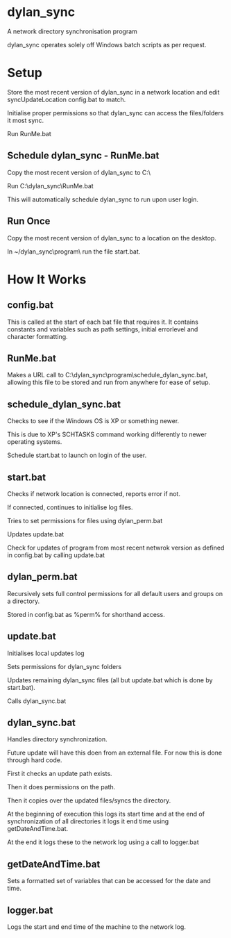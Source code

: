 # dylan_sync
A network directory synchronisation program

dylan_sync operates solely off Windows batch scripts as per request.

# Setup
Store the most recent version of dylan_sync in a network location and edit syncUpdateLocation config.bat to match.

Initialise proper permissions so that dylan_sync can access the files/folders it most sync.

Run RunMe.bat

## Schedule dylan_sync - RunMe.bat
Copy the most recent version of dylan_sync to C:\

Run C:\dylan_sync\RunMe.bat

This will automatically schedule dylan_sync to run upon user login.

## Run Once
Copy the most recent version of dylan_sync to a location on the desktop.

In ~/dylan_sync\program\ run the file start.bat.

# How It Works
## config.bat
This is called at the start of each bat file that requires it. It contains constants and variables such as path settings, initial errorlevel and character formatting.

## RunMe.bat
Makes a URL call to C:\dylan_sync\program\schedule_dylan_sync.bat, allowing this file to be stored and run from anywhere for ease of setup.

## schedule_dylan_sync.bat
Checks to see if the Windows OS is XP or something newer.

This is due to XP's SCHTASKS command working differently to newer operating systems.

Schedule start.bat to launch on login of the user.

## start.bat
Checks if network location is connected, reports error if not.

If connected, continues to initialise log files.

Tries to set permissions for files using dylan_perm.bat

Updates update.bat

Check for updates of program from most recent netwrok version as defined in config.bat by calling update.bat

## dylan_perm.bat
Recursively sets full control permissions for all default users and groups on a directory.

Stored in config.bat as %perm% for shorthand access.

## update.bat
Initialises local updates log

Sets permissions for dylan_sync folders

Updates remaining dylan_sync files (all but update.bat which is done by start.bat).

Calls dylan_sync.bat

## dylan_sync.bat
Handles directory synchronization.

Future update will have this doen from an external file. For now this is done through hard code.

First it checks an update path exists.

Then it does permissions on the path.

Then it copies over the updated files/syncs the directory.

At the beginning of execution this logs its start time and at the end of synchronization of all directories it logs it end time using getDateAndTime.bat.

At the end it logs these to the network log using a call to logger.bat

## getDateAndTime.bat
Sets a formatted set of variables that can be accessed for the date and time.

## logger.bat
Logs the start and end time of the machine to the network log.
